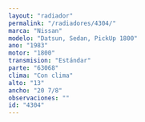 ```yaml
---
layout: "radiador"
permalink: "/radiadores/4304/"
marca: "Nissan"
modelo: "Datsun, Sedan, PickUp 1800"
ano: "1983"
motor: "1800"
transmision: "Estándar"
parte: "63068"
clima: "Con clima"
alto: "13"
ancho: "20 7/8"
observaciones: ""
id: "4304"
---
```


